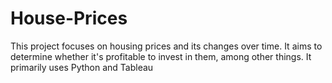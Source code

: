 # House-Prices
This project focuses on housing prices and its changes over time. It aims to determine whether it's profitable to invest in them, among other things. It primarily uses Python and Tableau
